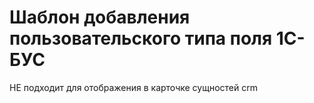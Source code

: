 # Шаблон добавления пользовательского типа поля 1С-БУС
НЕ подходит для отображения в карточке сущностей crm
